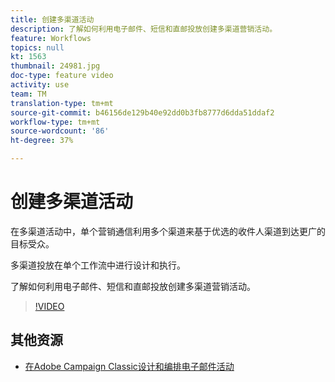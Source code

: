 ```yaml
---
title: 创建多渠道活动
description: 了解如何利用电子邮件、短信和直邮投放创建多渠道营销活动。
feature: Workflows
topics: null
kt: 1563
thumbnail: 24981.jpg
doc-type: feature video
activity: use
team: TM
translation-type: tm+mt
source-git-commit: b46156de129b40e92dd0b3fb8777d6dda51ddaf2
workflow-type: tm+mt
source-wordcount: '86'
ht-degree: 37%

---
```



# 创建多渠道活动

在多渠道活动中，单个营销通信利用多个渠道来基于优选的收件人渠道到达更广的目标受众。

多渠道投放在单个工作流中进行设计和执行。

了解如何利用电子邮件、短信和直邮投放创建多渠道营销活动。

>[!VIDEO](https://video.tv.adobe.com/v/24981?quality=12)

## 其他资源

* [在Adobe Campaign Classic设计和编排电子邮件活动](https://helpx.adobe.com/campaign/classic/how-to/design-orchestrate-email-campaigns-in-campaign-classic.html)

